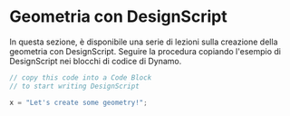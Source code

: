 # Geometria con DesignScript

In questa sezione, è disponibile una serie di lezioni sulla creazione della geometria con DesignScript. Seguire la procedura copiando l'esempio di DesignScript nei blocchi di codice di Dynamo.

```js
// copy this code into a Code Block
// to start writing DesignScript

x = "Let's create some geometry!";
```
